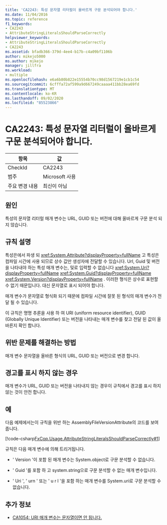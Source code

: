 ```yaml
---
title: 'CA2243: 특성 문자열 리터럴이 올바르게 구문 분석되어야 합니다.'
ms.date: 11/04/2016
ms.topic: reference
f1_keywords:
- CA2243
- AttributeStringLiteralsShouldParseCorrectly
helpviewer_keywords:
- AttributeStringLiteralsShouldParseCorrectly
- CA2243
ms.assetid: bfadb366-379d-4ee4-b17b-c4a09bf1106b
author: mikejo5000
ms.author: mikejo
manager: jillfra
ms.workload:
- multiple
ms.openlocfilehash: e6a6b80b822e15554b70cc98d1567219e1cb1c54
ms.sourcegitcommit: 6cfffa72af599a9d667249caaaa411bb28ea69fd
ms.translationtype: MT
ms.contentlocale: ko-KR
ms.lasthandoff: 09/02/2020
ms.locfileid: "85523866"
---
```

# <a name="ca2243-attribute-string-literals-should-parse-correctly"></a>CA2243: 특성 문자열 리터럴이 올바르게 구문 분석되어야 합니다.

|항목|값|
|-|-|
|CheckId|CA2243|
|범주|Microsoft 사용|
|주요 변경 내용|최신이 아님|

## <a name="cause"></a>원인
특성의 문자열 리터럴 매개 변수는 URL, GUID 또는 버전에 대해 올바르게 구문 분석 되지 않습니다.

## <a name="rule-description"></a>규칙 설명
특성은에서 파생 되 <xref:System.Attribute?displayProperty=fullName> 고 특성은 컴파일 시간에 사용 되므로 상수 값만 생성자에 전달할 수 있습니다. Url, Guid 및 버전을 나타내야 하는 특성 매개 변수는, 및로 입력할 수 없습니다 <xref:System.Uri?displayProperty=fullName> <xref:System.Guid?displayProperty=fullName> <xref:System.Version?displayProperty=fullName> . 이러한 형식은 상수로 표현할 수 없기 때문입니다. 대신 문자열로 표시 되어야 합니다.

매개 변수가 문자열로 형식화 되기 때문에 컴파일 시간에 잘못 된 형식의 매개 변수가 전달 될 수 있습니다.

이 규칙은 명명 추론을 사용 하 여 URI (uniform resource identifier), GUID (Globally Unique Identifier) 또는 버전을 나타내는 매개 변수를 찾고 전달 된 값이 올바른지 확인 합니다.

## <a name="how-to-fix-violations"></a>위반 문제를 해결하는 방법
매개 변수 문자열을 올바른 형식의 URL, GUID 또는 버전으로 변경 합니다.

## <a name="when-to-suppress-warnings"></a>경고를 표시 하지 않는 경우
매개 변수가 URL, GUID 또는 버전을 나타내지 않는 경우이 규칙에서 경고를 표시 하지 않는 것이 안전 합니다.

## <a name="example"></a>예
다음 예제에서는이 규칙을 위반 하는 AssemblyFileVersionAttribute의 코드를 보여 줍니다.

[!code-csharp[FxCop.Usage.AttributeStringLiteralsShouldParseCorrectly#1](../code-quality/codesnippet/CSharp/ca2243-attribute-string-literals-should-parse-correctly_1.cs)]

규칙은 다음 매개 변수에 의해 트리거됩니다.

- ' Version '이 포함 된 매개 변수는 System.object로 구문 분석할 수 없습니다.

- ' Guid '를 포함 하 고 system.string으로 구문 분석할 수 없는 매개 변수입니다.

- ' Uri ', ' urn ' 또는 ' u r l '을 포함 하는 매개 변수를 System.uri로 구문 분석할 수 없습니다.

## <a name="see-also"></a>추가 정보

- [CA1054: URI 매개 변수는 문자열이면 안 됩니다.](../code-quality/ca1054.md)
